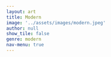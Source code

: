 ```yaml
---
layout: art
title: Modern
image: '../assets/images/modern.jpeg'
author: null
show_tile: false
genre: modern
nav-menu: true
---
```

